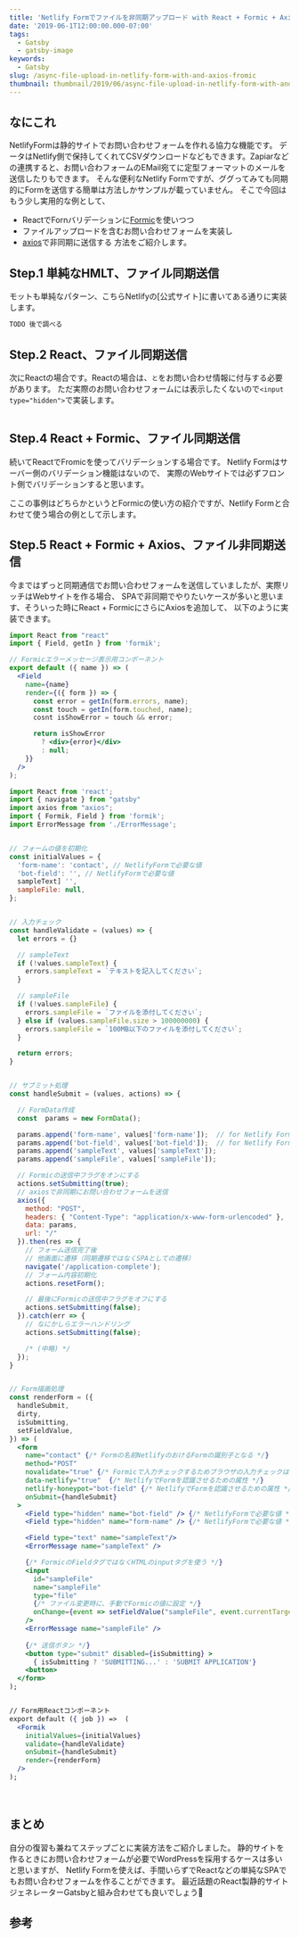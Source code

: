 ```yaml
---
title: 'Netlify Formでファイルを非同期アップロード with React + Formic + Axios'
date: '2019-06-1T12:00:00.000-07:00'
tags:
  - Gatsby
  - gatsby-image
keywords:
  - Gatsby
slug: /async-file-upload-in-netlify-form-with-and-axios-fromic
thumbnail: thumbnail/2019/06/async-file-upload-in-netlify-form-with-and-axios-fromic.png
---
```


## なにこれ

NetlifyFormは静的サイトでお問い合わせフォームを作れる協力な機能です。
データはNetlify側で保持してくれてCSVダウンロードなどもできます。Zapiarなどの連携すると、お問い合わフォームのEMail宛てに定型フォーマットのメールを送信したりもできます。
そんな便利なNetlify Formですが、ググってみても同期的にFormを送信する簡単は方法しかサンプルが載っていません。
そこで今回はもう少し実用的な例として、
* ReactでFornバリデーションに[Formic]()を使いつつ
* ファイルアップロードを含むお問い合わせフォームを実装し
* [axios]()で非同期に送信する
方法をご紹介します。

## Step.1 単純なHMLT、ファイル同期送信

モットも単純なパターン、こちらNetlifyの[公式サイト]に書いてある通りに実装します。

```html
TODO 後で調べる
```


## Step.2 React、ファイル同期送信

次にReactの場合です。Reactの場合は、``と``をお問い合わせ情報に付与する必要があります。
ただ実際のお問い合わせフォームには表示したくないので`<input type="hidden">`で実装します。

```jsx
```

## Step.4 React + Formic、ファイル同期送信

続いてReactでFromicを使ってバリデーションする場合です。
Netlify Formはサーバー側のバリデーション機能はないので、
実際のWebサイトでは必ずフロント側でバリデーションすると思います。

ここの事例はどちらかというとFormicの使い方の紹介ですが、Netlify Formと合わせて使う場合の例として示します。



## Step.5 React + Formic + Axios、ファイル非同期送信

今まではずっと同期通信でお問い合わせフォームを送信していましたが、実際リッチはWebサイトを作る場合、
SPAで非同期でやりたいケースが多いと思います、そういった時にReact + FormicにさらにAxiosを追加して、
以下のように実装できます。



```jsx:title=ErrorMessage.jsx
import React from "react"
import { Field, getIn } from 'formik';

// Formicエラーメッセージ表示用コンポーネント
export default ({ name }) => (
  <Field
    name={name}
    render={({ form }) => {
      const error = getIn(form.errors, name);
      const touch = getIn(form.touched, name);
      cosnt isShowError = touch && error;

      return isShowError
        ? <div>{error}</div>
        : null;
    }}
  />
);
```


```jsx
import React from 'react';
import { navigate } from "gatsby"
import axios from "axios";
import { Formik, Field } from 'formik';
import ErrorMessage from './ErrorMessage';


// フォームの値を初期化
const initialValues = {
  'form-name': 'contact', // NetlifyFormで必要な値
  'bot-field': '', // NetlifyFormで必要な値
  sampleText] '',
  sampleFile: null,
};


// 入力チェック
const handleValidate = (values) => {
  let errors = {}

  // sampleText
  if (!values.sampleText) {
    errors.sampleText = `テキストを記入してください`;
  }

  // sampleFile
  if (!values.sampleFile) {
    errors.sampleFile = `ファイルを添付してください`;
  } else if (values.sampleFile.size > 100000000) {
    errors.sampleFile = `100MB以下のファイルを添付してください`;
  }

  return errors;
}


// サブミット処理
const handleSubmit = (values, actions) => {

  // FormData作成
  const  params = new FormData();

  params.append('form-name', values['form-name']);  // for Netlify Form
  params.append('bot-field', values['bot-field']);  // for Netlify Form
  params.append('sampleText', values['sampleText']);
  params.append('sampleFile', values['sampleFile']);

  // Formicの送信中フラグをオンにする
  actions.setSubmitting(true);
  // axiosで非同期にお問い合わせフォームを送信
  axios({
    method: "POST",
    headers: { "Content-Type": "application/x-www-form-urlencoded" },
    data: params,
    url: "/"
  }).then(res => {
    // フォーム送信完了後
    // 他画面に遷移（同期遷移ではなくSPAとしての遷移）
    navigate('/application-complete');
    // フォーム内容初期化
    actions.resetForm();

    // 最後にFormicの送信中フラグをオフにする
    actions.setSubmitting(false);
  }).catch(err => {
    // なにかしらエラーハンドリング
    actions.setSubmitting(false);

    /* (中略) */
  });
}


// Form描画処理
const renderForm = ({
  handleSubmit,
  dirty,
  isSubmitting,
  setFieldValue,
}) => (
  <form
    name="contact" {/* Formの名前NetlifyのおけるFormの識別子となる */}
    method="POST"
    novalidate="true" {/* Formicで入力チェックするためブラウザの入力チェックはオフ */}
    data-netlify="true"  {/* NetlifyでFormを認識させるための属性 */}
    netlify-honeypot="bot-field" {/* NetlifyでFormを認識させるための属性 */}
    onSubmit={handleSubmit}
  >
    <Field type="hidden" name="bot-field" /> {/* NetlifyFormで必要な値 */}
    <Field type="hidden" name="form-name" /> {/* NetlifyFormで必要な値 */}

    <Field type="text" name="sampleText"/>
    <ErrorMessage name="sampleText" />

    {/* FormicのFieldタグではなくHTMLのinputタグを使う */}
    <input
      id="sampleFile"
      name="sampleFile"
      type="file"
      {/* ファイル変更時に、手動でFormicの値に設定 */}
      onChange={event => setFieldValue("sampleFile", event.currentTarget.files[0])}
    />
    <ErrorMessage name="sampleFile" />
    
    {/* 送信ボタン */}
    <button type="submit" disabled={isSubmitting} >
      { isSubmitting ? 'SUBMITTING...' : 'SUBMIT APPLICATION'}
    <button>
  </form>
);


// Form用Reactコンポーネント
export default ({ job }) =>  (
  <Formik
    initialValues={initialValues}
    validate={handleValidate}
    onSubmit={handleSubmit}
    render={renderForm}
  />
);
```
<br />



## まとめ

自分の復習も兼ねてステップごとに実装方法をご紹介しました。
静的サイトを作るときにお問い合わせフォームが必要でWordPressを採用するケースは多いと思いますが、
Netlify Formを使えば、手間いらずでReactなどの単純なSPAでもお問い合わせフォームを作ることができます。
最近話題のReact製静的サイトジェネレーターGatsbyと組み合わせても良いでしょう🍅


## 参考



